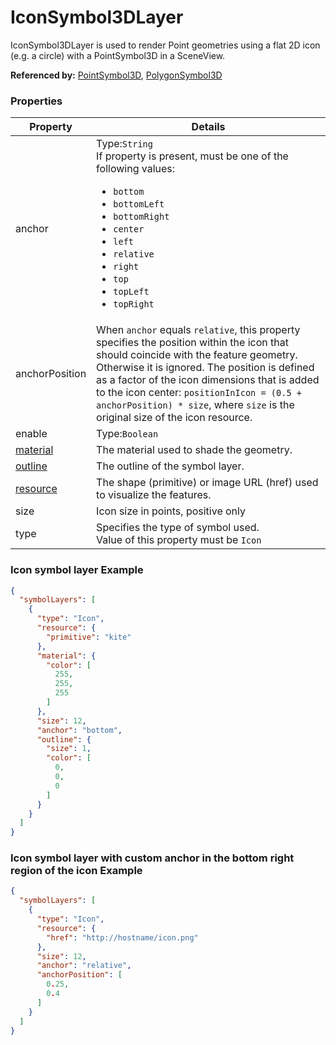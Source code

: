 # IconSymbol3DLayer

IconSymbol3DLayer is used to render Point geometries using a flat 2D icon (e.g. a circle) with a PointSymbol3D in a SceneView.

**Referenced by:** [PointSymbol3D](pointSymbol3D.md), [PolygonSymbol3D](polygonSymbol3D.md)

### Properties

| Property | Details
| --- | ---
| anchor | Type:`String`<br>If property is present, must be one of the following values: <ul><li>`bottom`</li><li>`bottomLeft`</li><li>`bottomRight`</li><li>`center`</li><li>`left`</li><li>`relative`</li><li>`right`</li><li>`top`</li><li>`topLeft`</li><li>`topRight`</li></ul>
| anchorPosition | When `anchor` equals `relative`, this property specifies the position within the icon that should coincide with the feature geometry. Otherwise it is ignored. The position is defined as a factor of the icon dimensions that is added to the icon center: `positionInIcon = (0.5 + anchorPosition) * size`, where `size` is the original size of the icon resource.
| enable | Type:`Boolean`
| [material](material.md) | The material used to shade the geometry.
| [outline](outline.md) | The outline of the symbol layer.
| [resource](iconSymbol3DLayer_resource.md) | The shape (primitive) or image URL (href) used to visualize the features.
| size | Icon size in points, positive only
| type | Specifies the type of symbol used.<br>Value of this property must be `Icon`


### Icon symbol layer Example

```json
{
  "symbolLayers": [
    {
      "type": "Icon",
      "resource": {
        "primitive": "kite"
      },
      "material": {
        "color": [
          255,
          255,
          255
        ]
      },
      "size": 12,
      "anchor": "bottom",
      "outline": {
        "size": 1,
        "color": [
          0,
          0,
          0
        ]
      }
    }
  ]
}
```
### Icon symbol layer with custom anchor in the bottom right region of the icon Example

```json
{
  "symbolLayers": [
    {
      "type": "Icon",
      "resource": {
        "href": "http://hostname/icon.png"
      },
      "size": 12,
      "anchor": "relative",
      "anchorPosition": [
        0.25,
        0.4
      ]
    }
  ]
}
```

